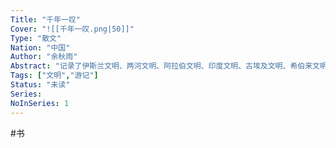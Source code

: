 ```yaml
---
Title: "千年一叹"
Cover: "![[千年一叹.png|50]]"
Type: "散文"
Nation: "中国"
Author: "余秋雨"
Abstract: "记录了伊斯兰文明、两河文明、阿拉伯文明、印度文明、古埃及文明、希伯来文明等文明的兴衰，并同时对中国文化作出深刻的思考"
Tags: ["文明","游记"]
Status: "未读"
Series: 
NoInSeries: 1
---
```


#书 
